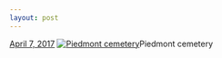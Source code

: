 ```yaml
---
layout: post
---
```


<p>
  <time><a href="/614">April 7, 2017</a></time>
  <a href="/614"><img src="{{ site.assets_url }}/614-640.jpg" srcset="{{ site.assets_url }}/614-320.jpg 320w, {{ site.assets_url }}/614-640.jpg 640w, {{ site.assets_url }}/614-960.jpg 960w, {{ site.assets_url }}/614-1280.jpg 1280w" sizes="(min-width: 700px) 50vw, calc(100vw - 2rem)" alt="Piedmont cemetery" /></a><span>Piedmont cemetery</span>
</p>
